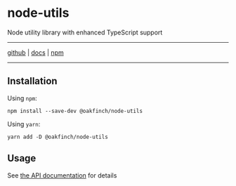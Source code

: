# node-utils
Node utility library with enhanced TypeScript support

------

[github](https://github.com/oakfinch/node-utils) | [docs](https://oakfinch.github.io/node-utils/modules.html) | [npm](https://www.npmjs.com/package/@oakfinch/node-utils)

------

## Installation

Using `npm`:

```
npm install --save-dev @oakfinch/node-utils
```

Using `yarn`:

```
yarn add -D @oakfinch/node-utils
```

## Usage

See [the API documentation](https://oakfinch.github.io/node-utils/modules.html) for details

